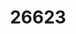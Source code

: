 ---
title: '26623'
categories:
  - MAI1
  - PMA1
description: Use number to solve problems
pdf: 'https://www.nzqa.govt.nz/nqfdocs/units/pdf/26623.pdf'
level: '1'
credits: '4'
assessment: Internal
---